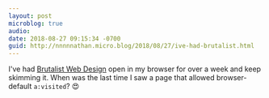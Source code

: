```yaml
---
layout: post
microblog: true
audio: 
date: 2018-08-27 09:15:34 -0700
guid: http://nnnnnathan.micro.blog/2018/08/27/ive-had-brutalist.html
---
```

I've had [Brutalist Web Design](https://brutalist-web.design/) open in my browser for over a week and keep skimming it. When was the last time I saw a page that allowed browser-default `a:visited`? 😍

